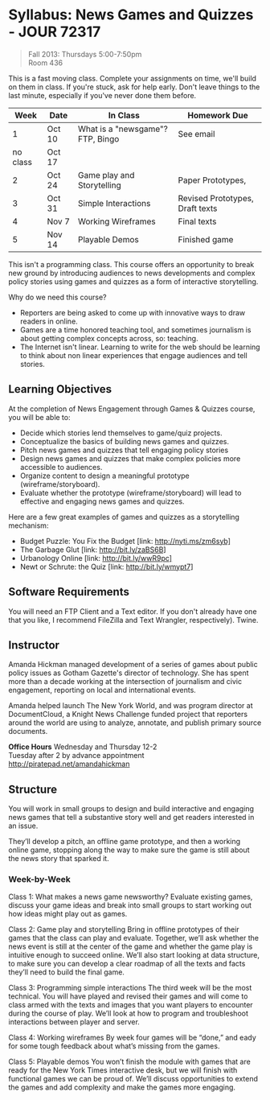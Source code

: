 # Syllabus: News Games and Quizzes - JOUR 72317

> Fall 2013: 
> Thursdays 5:00-7:50pm  
> Room 436

This is a fast moving class. Complete your assignments on time, we'll build on them in class. If you're stuck, ask for help early. Don't leave things to the last minute, especially if you've never done them before. 



| Week     | Date   | In Class                   | Homework Due         |
|----------|--------|----------------------------|----------------------|
| 1        | Oct 10 | What is a "newsgame"?  FTP, Bingo      | See email            |
| no class | Oct 17 |                            |                      |
| 2        | Oct 24 | Game play and Storytelling | Paper Prototypes,    |
| 3        | Oct 31 | Simple Interactions        | Revised Prototypes, Draft texts  |
| 4        | Nov 7  | Working Wireframes         | Final texts          |
| 5        | Nov 14 | Playable Demos             | Finished game        |


This isn't a programming class. This course offers an opportunity to break new ground by introducing audiences to news developments and complex policy stories using games and quizzes as a form of interactive storytelling. 

Why do we need this course?
+ Reporters are being asked to come up with innovative ways to draw readers in online.
+ Games are a time honored teaching tool, and sometimes journalism is about getting complex concepts across, so: teaching.
+ The Internet isn't linear. Learning to write for the web should be learning to think about non linear experiences that engage audiences and tell stories.


## Learning Objectives

At the completion of News Engagement through Games & Quizzes course, you will be able to:

+ Decide which stories lend themselves to game/quiz projects.
+ Conceptualize the basics of building news games and quizzes.
+ Pitch news games and quizzes that tell engaging policy stories
+ Design news games and quizzes that make complex policies more accessible to audiences. 
+ Organize content to design a meaningful  prototype (wireframe/storyboard). 
+ Evaluate whether the prototype (wireframe/storyboard) will lead to effective and engaging news games and quizzes.

Here are a few great examples of games and quizzes as a storytelling mechanism:

+ Budget Puzzle: You Fix the Budget [link: http://nyti.ms/zm6syb]
+ The Garbage Glut [link: http://bit.ly/zaBS6B]
+ Urbanology Online [link: http://bit.ly/wwR9pc]
+ Newt or Schrute: the Quiz [link: http://bit.ly/wmypt7]


## Software Requirements
You will need an FTP Client and a Text editor. If you don't already have one that you like, I recommend FileZilla and Text Wrangler, respectively). Twine.

## Instructor
Amanda Hickman managed development of a series of games about public policy issues as Gotham Gazette's director of technology. She has spent more than a decade working at the intersection of journalism and civic engagement, reporting on local and international events. 

Amanda helped launch The New York World, and was program director at DocumentCloud, a Knight News Challenge funded project that reporters around the world are using to analyze, annotate, and publish primary source documents.

**Office Hours**
Wednesday and Thursday 12-2   
Tuesday after 2 by advance appointment   
http://piratepad.net/amandahickman   

## Structure

You will work in small groups to design and build interactive and engaging news games that tell a substantive story well and get readers interested in an issue. 

They’ll develop a pitch, an offline game prototype, and then a working online game, stopping along the way to make sure the game is still about the news story that sparked it.

### Week-by-Week
 
Class 1: What makes a news game newsworthy?
Evaluate existing games, discuss your game ideas and break into small groups to start working out how ideas might play out as games. 
 
Class 2: Game play and storytelling
Bring in offline prototypes of their games that the class can play and evaluate. Together, we’ll ask whether the news event is still at the center of the game and whether the game play is intuitive enough to succeed online. We’ll also start looking at data structure, to make sure you can develop a clear roadmap of all the texts and facts they’ll need to build the final game.
 
Class 3: Programming simple interactions
The third week will be the most technical. You will have played and revised their games and will come to class armed with the texts and images that you want players to encounter during the course of play. We’ll look at how to program and troubleshoot interactions between player and server. 
 
Class 4: Working wireframes
By week four games will be “done,” and eady for some tough feedback about what’s missing from the games.
 
Class 5: Playable demos
You won’t finish the module with games that are ready for the New York Times interactive desk, but we will finish with functional games we can be proud of. We’ll discuss opportunities to extend the games and add complexity and make the games more engaging.

